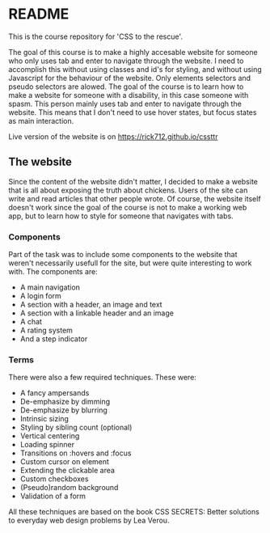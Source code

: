# README

This is the course repository for 'CSS to the rescue'.

The goal of this course is to make a highly accesable website for someone who only uses tab and enter to navigate through the website. I need to accomplish this without using classes and id's for styling, and without using Javascript for the behaviour of the website. Only elements selectors and pseudo selectors are alowed. The goal of the course is to learn how to make a website for someone with a disability, in this case someone with spasm. This person mainly uses tab and enter to navigate through the website. This means that I don't need to use hover states, but focus states as main interaction.

Live version of the website is on https://rick712.github.io/cssttr

## The website
Since the content of the website didn't matter, I decided to make a website that is all about exposing the truth about chickens. Users of the site can write and read articles that other people wrote. Of course, the website itself doesn't work since the goal of the course is not to make a working web app, but to learn how to style for someone that navigates with tabs.

### Components
Part of the task was to include some components to the website that weren't necessarily usefull for the site, but were quite interesting to work with. The components are:
- A main navigation
- A login form
- A section with a header, an image and text
- A section with a linkable header and an image
- A chat
- A rating system
- And a step indicator

### Terms
There were also a few required techniques. These were:
- A fancy ampersands
- De-emphasize by dimming
- De-emphasize by blurring
- Intrinsic sizing
- Styling by sibling count (optional)
- Vertical centering
- Loading spinner
- Transitions on :hovers and :focus
- Custom cursor on element
- Extending the clickable area
- Custom checkboxes
- (Pseudo)random background
- Validation of a form

All these techniques are based on the book CSS SECRETS: Better solutions to everyday web design problems by Lea Verou.
